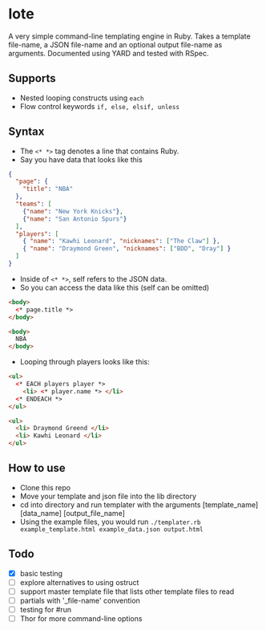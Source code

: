 # lote
A very simple command-line templating engine in Ruby. Takes a template file-name,
a JSON file-name and an optional output file-name as arguments. Documented using YARD and tested with RSpec.

## Supports
* Nested looping constructs using `each`
* Flow control keywords `if, else, elsif, unless`

## Syntax
* The `<* *>` tag denotes a line that contains Ruby.
* Say you have data that looks like this
```json
{
  "page": {
    "title": "NBA"
  },
  "teams": [
    {"name": "New York Knicks"},
    {"name": "San Antonio Spurs"}
  ],
  "players": [
    { "name": "Kawhi Leonard", "nicknames": ["The Claw"] },
    { "name": "Draymond Green", "nicknames": ["BDD", "Dray"] }
  ]
}
```
* Inside of `<* *>`, self refers to the JSON data.
* So you can access the data like this (self can be omitted)
```html
<body>
  <* page.title *>
</body>
```
```html
<body>
  NBA
</body>
```
* Looping through players looks like this:
```html
<ul>
  <* EACH players player *>
    <li> <* player.name *> </li>
  <* ENDEACH *>
</ul>
```
```html
<ul>
  <li> Draymond Greend </li>
  <li> Kawhi Leonard </li>
</ul>
```

## How to use
* Clone this repo
* Move your template and json file into the lib directory
* cd into directory and run templater with the arguments [template_name] [data_name] [output_file_name]
* Using the example files, you would run `./templater.rb example_template.html example_data.json output.html`

## Todo
- [x] basic testing
- [ ] explore alternatives to using ostruct
- [ ] support master template file that lists other template files to read
- [ ] partials with '\_file-name' convention
- [ ] testing for #run
- [ ] Thor for more command-line options
